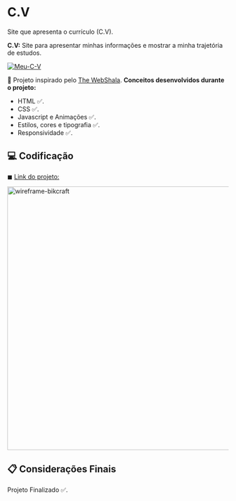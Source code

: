 # C.V

Site que apresenta o currículo (C.V).

<strong>C.V:</strong> Site para apresentar minhas informações e mostrar a minha trajetória de estudos.

<a align="center" href="https://ibb.co/JmPxjtL"><img src="https://i.ibb.co/DznGfWX/Meu-C-V.png" alt="Meu-C-V" border="0" /></a>

📌 Projeto inspirado pelo [The WebShala](https://www.youtube.com/channel/UC94lpQZvaokkIqU-TvtsGXQ). <strong>Conceitos desenvolvidos durante o projeto:</strong>

- HTML ✅.
- CSS ✅.
- Javascript e Animações ✅.
- Estilos, cores e tipografia ✅.
- Responsividade ✅.

## 💻 Codificação

◼ [Link do projeto:](https://www.youtube.com/watch?v=ONqgNVWJ-Dw)

<p>
  <img src="https://ibb.co/6JJw89g" width="600" title="wireframe-bikcraft"></a>
</p>

## 📋 Considerações Finais

Projeto Finalizado ✅.
